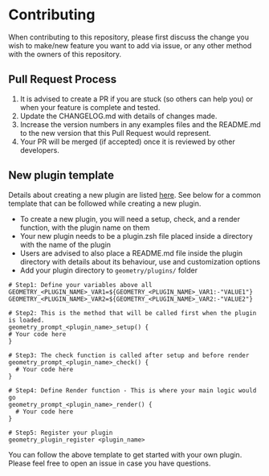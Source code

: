 # Contributing

When contributing to this repository, please first discuss the change you wish to make/new feature you want to add via issue, or any other method with the owners of this repository. 


## Pull Request Process

1. It is advised to create a PR if you are stuck (so others can help you) or when your feature is complete and tested. 
2. Update the CHANGELOG.md with details of changes made.
3. Increase the version numbers in any examples files and the README.md to the new version that this
   Pull Request would represent.
4. Your PR will be merged (if accepted) once it is reviewed by other developers.


## New plugin template

Details about creating a new plugin are listed [here](https://github.com/geometry-zsh/geometry/blob/master/plugins/README.md). See below for a common template that can be followed while creating a new plugin.

* To create a new plugin, you will need a setup, check, and a render function, with the plugin name on them
* Your new plugin needs to be a plugin.zsh file placed inside a directory with the name of the plugin
* Users are advised to also place a README.md file inside the plugin directory with details about its behaviour, use and customization options  
* Add your plugin directory to `geometry/plugins/` folder


```
# Step1: Define your variables above all 
GEOMETRY_<PLUGIN_NAME>_VAR1=${GEOMETRY_<PLUGIN_NAME>_VAR1:-"VALUE1"}
GEOMETRY_<PLUGIN_NAME>_VAR2=${GEOMETRY_<PLUGIN_NAME>_VAR2:-"VALUE2"}

# Step2: This is the method that will be called first when the plugin is loaded.
geometry_prompt_<plugin_name>_setup() {
# Your code here
}

# Step3: The check function is called after setup and before render
geometry_prompt_<plugin_name>_check() {
  # Your code here
}

# Step4: Define Render function - This is where your main logic would go
geometry_prompt_<plugin_name>_render() {
  # Your code here
}

# Step5: Register your plugin
geometry_plugin_register <plugin_name>

```

You can follow the above template to get started with your own plugin. Please feel free to open an issue in case you have questions. 
